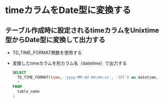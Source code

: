 # timeカラムをDate型に変換する

## テーブル作成時に設定されるtimeカラムをUnixtime型からDate型に変換して出力する

* TD_TIME_FORMAT関数を使用する
* 変換したtimeカラムを別カラム名（datetime）で出力する

  ```sql
  SELECT
    TD_TIME_FORMAT(time, 'yyyy-MM-dd HH:mm:ss', 'JST') as datetime,
    *
  FROM
    table_name
  ;
  ```
